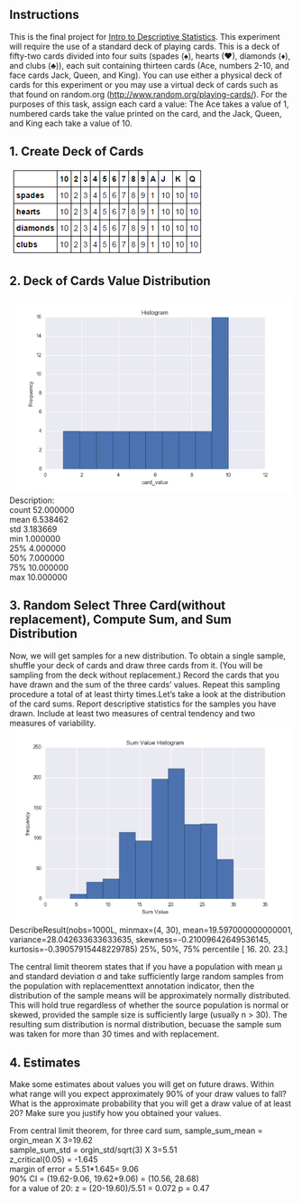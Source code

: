 ## Instructions
This is the final project for [Intro to Descriptive Statistics](https://docs.google.com/document/d/1059JMJ9C5dn7vKUrmfWYle57Ai3Uk9PzxPQBGj5drjE/pub?embedded=true). This experiment will require the use of a standard deck of playing cards. This is a deck of fifty-two cards divided into four suits (spades (♠), hearts (♥), diamonds (♦), and clubs (♣)), each suit containing thirteen cards (Ace, numbers 2-10, and face cards Jack, Queen, and King). You can use either a physical deck of cards for this experiment or you may use a virtual deck of cards such as that found on random.org (http://www.random.org/playing-cards/). For the purposes of this task, assign each card a value: The Ace takes a value of 1, numbered cards take the value printed on the card, and the Jack, Queen, and King each take a value of 10.

## 1. Create Deck of Cards
![data frame](https://github.com/mthgh/Deck-of-Cards/blob/master/Capture.PNG)

## 2. Deck of Cards Value Distribution
![Deck of Cards Value Distribution](https://github.com/mthgh/Deck-of-Cards/blob/master/histogram.png)    
Description:  
count    52.000000    
mean      6.538462    
std       3.183669    
min       1.000000    
25%       4.000000    
50%       7.000000    
75%      10.000000    
max      10.000000    

## 3. Random Select Three Card(without replacement), Compute Sum, and Sum Distribution
Now, we will get samples for a new distribution. To obtain a single sample, shuffle your deck of cards and draw three cards from it. (You will be sampling from the deck without replacement.) Record the cards that you have drawn and the sum of the three cards’ values. Repeat this sampling procedure a total of at least thirty times.Let’s take a look at the distribution of the card sums. Report descriptive statistics for the samples you have drawn. Include at least two measures of central tendency and two measures of variability.
![Deck of Cards Value Distribution](https://github.com/mthgh/Deck-of-Cards/blob/master/exp1.png)
DescribeResult(nobs=1000L, minmax=(4, 30), mean=19.597000000000001, variance=28.042633633633635, skewness=-0.21009642649536145, kurtosis=-0.39057915448229785)
25%, 50%, 75% percentile [ 16.  20.  23.]

The central limit theorem states that if you have a population with mean μ and standard deviation σ and take sufficiently large random samples from the population with replacementtext annotation indicator, then the distribution of the sample means will be approximately normally distributed. This will hold true regardless of whether the source population is normal or skewed, provided the sample size is sufficiently large (usually n > 30). The resulting sum distribution is normal distribution, becuase the sample sum was taken for more than 30 times and with replacement.

## 4. Estimates
Make some estimates about values you will get on future draws. Within what range will you expect approximately 90% of your draw values to fall? What is the approximate probability that you will get a draw value of at least 20? Make sure you justify how you obtained your values.

From central limit theorem, for three card sum, 
sample_sum_mean = orgin_mean X 3=19.62  
sample_sum_std = orgin_std/sqrt(3) X 3=5.51  
z_critical(0.05) = -1.645  
margin of error = 5.51*1.645= 9.06  
90% CI = (19.62-9.06, 19.62+9.06) = (10.56, 28.68)  
for a value of 20:
z = (20-19.60)/5.51 = 0.072
p = 0.47
